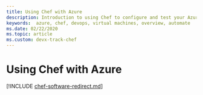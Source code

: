 ```yaml
---
title: Using Chef with Azure
description: Introduction to using Chef to configure and test your Azure infrastructure
keywords:  azure, chef, devops, virtual machines, overview, automate
ms.date: 02/22/2020
ms.topic: article
ms.custom: devx-track-chef
---
```


# Using Chef with Azure

[!INCLUDE [chef-software-redirect.md](chef-software-redirect.md)]